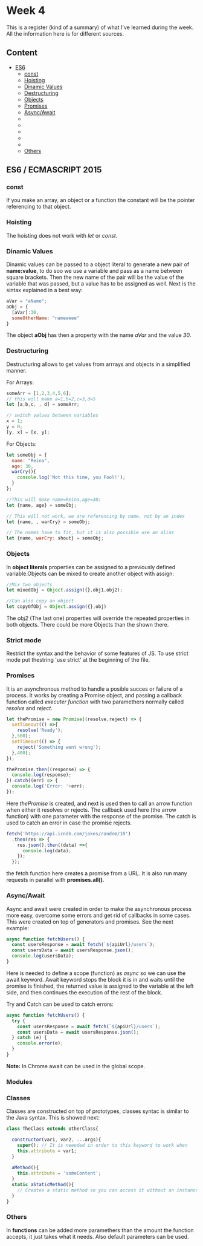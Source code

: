 # Week 4

This is a register (kind of a summary) of what I've learned during the week. All the information here is for different sources.

## Content

+ [ES6](#ES6_/_ECMASCRIPT_2015)
  + [const](#const)
  + [Hoisting](#hoisting)
  + [Dinamic Values](#Dinamic_Values)
  + [Destructuring](#Destructuring)
  + [Objects](#objects)
  + [Promises](#promises)
  + [Async/Await](#Async/Await)
  + []()
  + []()
  + []()
  + []()
  + []()
  + [Others](#others)


## ES6 / ECMASCRIPT 2015

### const

If you make an array, an object or a function the constant will be the pointer
referencing to that object.

### Hoisting

The hoisting does not work with _let_ or _const_.

### Dinamic Values

Dinamic values can be passed to a object literal to generate a new pair of
**name:value**, to do soo we use a variable and pass as a name between
square brackets. Then the new name of the pair will be the value of the variable
that was passed, but a value has to be assigned as well. Next is the sintax
explained in a best way:

```js
aVar = "aName";
aObj = {
  [aVar]:30,
  someOtherName: "nameeeee"
}
```

The object **aObj** has then a property with the name _aVar_ and the value _30_.

### Destructuring

Destructuring allows to get values from arrrays and objects in a simplified
manner.

For Arrays:

```js
someArr = [1,2,3,4,5,6];
// this will make a=1,b=2,c=3,d=5
let [a,b,c, , d] = someArr;

// switch values between variables
x = 1;
y = 0;
[y, x] = [x, y];
```

For Objects:

```js
let someObj = {
  name: "Reina",
  age: 30,
  warCry(){
    console.log('Not this time, you Fool!');
  }
};

//This will make name=Reina,age=30;
let {name, age} = someObj;

// This will not work, we are referencing by name, not by an index
let {name, , warCry} = someObj;

// The names have to fit, but it is also possible use an alias
let {name, warCry: shout} = someObj;
```

### Objects

In **object literals** properties can be assigned to a previously defined
variable.Objects can be mixed to create another object with assign:

```js
//Mix two objects
let mixedObj = Object.assign({},obj1,obj2);

//Can also copy an object
let copyOfObj = Object.assign({},obj)
```

The _obj2_ (The last one) properties will override the repeated properties in
both objects. There could be more Objects than the shown there.

### Strict mode

Restrict the syntax and the behavior of some features of JS. To use strict mode
put thestring 'use strict' at the beginning of the file.

### Promises

It is an asynchronous method to handle a posible succes or failure of a process.
It works by creating a Promise object, and passing a callback function called
_executer function_ with two paramethers normally called _resolve_ and _reject_.

```js
let thePromise = new Promise((resolve,reject) => {
  setTimeout(() =>{
    resolve('Ready');
  },500);
  setTimeout(() => {
    reject('Something went wrong');
  },400);
});

thePromise.then((response) => {
  console.log(response);
}).catch((err) => {
  console.log('Error: '+err);
});
```

Here _thePromise_ is created, and next is used then to call an arrow function
when either it resolves or rejects. The callback used here (the arrow function)
with one parameter with the response of the promise. The catch is used to catch
an error in case the promise rejects.

```js
fetch('https://api.icndb.com/jokes/random/10')
  .then(res => {
    res.json().then((data) =>{
      console.log(data);
    });
  });
```

the fetch function here creates a promise from a URL. It is also run many
requests in parallel with **promises.all()**.

### Async/Await

Async and await were created in order to make the asynchronous process more
easy, overcome some errors and get rid of callbacks in some cases. This were
created on top of generators and promises. See the next example:

```js
async function fetchUsers() {
  const usersResponse = await fetch(`${apiUrl}/users`);
  const usersData = await usersResponse.json();
  console.log(usersData);
}
```

Here is needed to define a scope (function) as _async_ so we can use the await
keyword. Await keyword stops the block it is in and waits until the promise is
finished, the returned value is assigned to the variable at the left side, and
then continues the execution of the rest of the block.

Try and Catch can be used to catch errors:

```js
async function fetchUsers() {
  try {
    const usersResponse = await fetch(`${apiUrl}/users`);
    const usersData = await usersResponse.json();
  } catch (e) {
    console.error(e);
  }
}
```

**Note:** In Chrome await can be used in the global scope.

### Modules

### Classes

Classes are constructed on top of prototypes, classes syntac is similar to the
Java syntax. This is showed next:

```js
class TheClass extends otherClass{

  constructor(var1, var2, ...args){
    super(); // It is neeeded in order to this keyword to work when 
    this.attribute = var1;
  }
  
  aMethod(){
    this.attribute = 'someContent';
  }
  static aStaticMethod(){
    // Creates a static method so you can access it without an instance.
  }
}
```

### Others

In **functions** can be added more paramethers than the amount the function
accepts, it just takes what it needs. Also default parameters can be used.